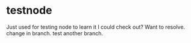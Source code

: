 # testnode
Just used for testing node to learn it
I could check out?
Want to resolve.
change in branch.
test another branch.